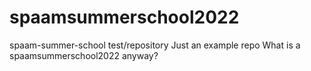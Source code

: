 # spaamsummerschool2022
spaam-summer-school test/repository
Just an example repo
What is a spaamsummerschool2022 anyway?
